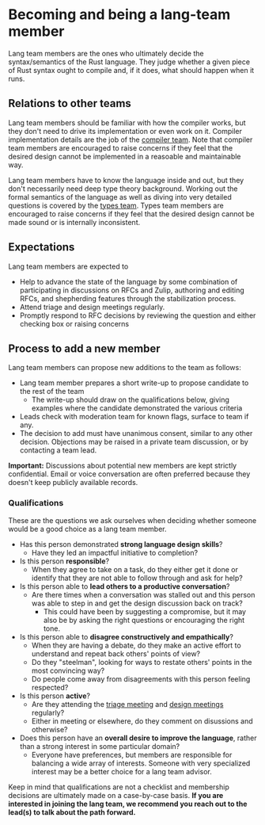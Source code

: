 # Becoming and being a lang-team member

Lang team members are the ones who ultimately decide the syntax/semantics of the Rust language. They judge whether a given piece of Rust syntax ought to compile and, if it does, what should happen when it runs.

## Relations to other teams

Lang team members should be familiar with how the compiler works, but they don't need to drive its implementation or even work on it. Compiler implementation details are the job of the [compiler team]. Note that compiler team members are encouraged to raise concerns if they feel that the desired design cannot be implemented in a reasoable and maintainable way.

[compiler team]: https://rust-lang.github.io/compiler-team/

Lang team members have to know the language inside and out, but they don't necessarily need deep type theory background. Working out the formal semantics of the language as well as diving into very detailed questions is covered by the [types team]. Types team members are encouraged to raise concerns if they feel that the desired design cannot be made sound or is internally inconsistent.

[types team]: https://rust-lang.github.io/types-team/

## Expectations

Lang team members are expected to

* Help to advance the state of the language by some combination of participating in discussions on RFCs and Zulip, authoring and editing RFCs, and shepherding features through the stabilization process.
* Attend triage and design meetings regularly.
* Promptly respond to RFC decisions by reviewing the question and either checking box or raising concerns

## Process to add a new member

Lang team members can propose new additions to the team as follows:

* Lang team member prepares a short write-up to propose candidate to the rest of the team
    * The write-up should draw on the qualifications below, giving examples where the candidate demonstrated the various criteria
* Leads check with moderation team for known flags, surface to team if any.
* The decision to add must have unanimous consent, similar to any other decision. Objections may be raised in a private team discussion, or by contacting a team lead.

**Important:** Discussions about potential new members are kept strictly confidential. Email or voice conversation are often preferred because they doesn't keep publicly available records.

### Qualifications

These are the questions we ask ourselves when deciding whether someone would be a good choice as a lang team member.

* Has this person demonstrated **strong language design skills**?
    * Have they led an impactful initiative to completion?
* Is this person **responsible**?
    * When they agree to take on a task, do they either get it done or identify that they are not able to follow through and ask for help?
* Is this person able to **lead others to a productive conversation**?
    * Are there times when a conversation was stalled out and this person was able to step in and get the design discussion back on track?
        * This could have been by suggesting a compromise, but it may also be by asking the right questions or encouraging the right tone.
* Is this person able to **disagree constructively and empathically**?
    * When they are having a debate, do they make an active effort to understand and repeat back others' points of view?
    * Do they "steelman", looking for ways to restate others' points in the most convincing way?
    * Do people come away from disagreements with this person feeling respected?
* Is this person **active**?
    * Are they attending the [triage meeting](./meetings/triage.md) and [design meetings](./meetings/triage.md) regularly?
    * Either in meeting or elsewhere, do they comment on disussions and otherwise?
* Does this person have an **overall desire to improve the language**, rather than a strong interest in some particular domain?
    * Everyone have preferences, but members are responsible for balancing a wide array of interests. Someone with very specialized interest may be a better choice for a lang team advisor.

Keep in mind that qualifications are not a checklist and membership decisions are ultimately made on a case-by-case basis. **If you are interested in joining the lang team, we recommend you reach out to the lead(s) to talk about the path forward.**
